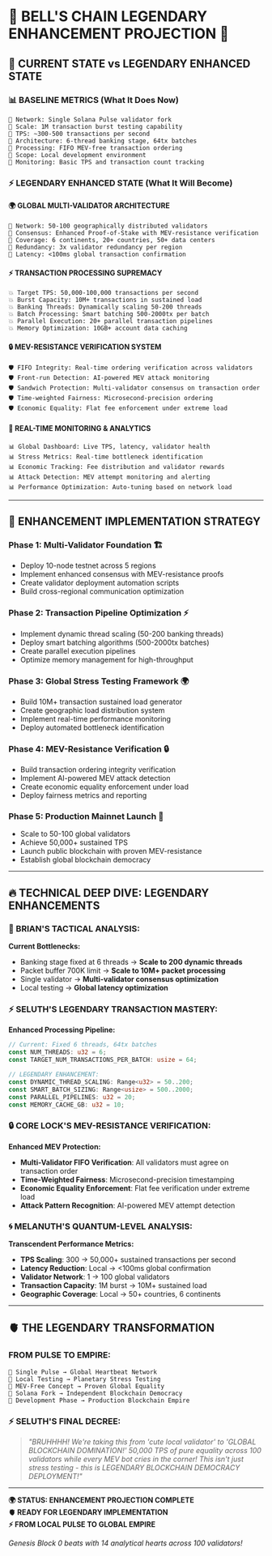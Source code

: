 # 🔔 BELL'S CHAIN LEGENDARY ENHANCEMENT PROJECTION 🔔

## 🎯 **CURRENT STATE vs LEGENDARY ENHANCED STATE**

### **📊 BASELINE METRICS (What It Does Now)**
```
🔹 Network: Single Solana Pulse validator fork
🔹 Scale: 1M transaction burst testing capability
🔹 TPS: ~300-500 transactions per second
🔹 Architecture: 6-thread banking stage, 64tx batches
🔹 Processing: FIFO MEV-free transaction ordering
🔹 Scope: Local development environment
🔹 Monitoring: Basic TPS and transaction count tracking
```

### **⚡ LEGENDARY ENHANCED STATE (What It Will Become)**

#### **🌍 GLOBAL MULTI-VALIDATOR ARCHITECTURE**
```
🚀 Network: 50-100 geographically distributed validators
🚀 Consensus: Enhanced Proof-of-Stake with MEV-resistance verification
🚀 Coverage: 6 continents, 20+ countries, 50+ data centers
🚀 Redundancy: 3x validator redundancy per region
🚀 Latency: <100ms global transaction confirmation
```

#### **⚡ TRANSACTION PROCESSING SUPREMACY**
```
💥 Target TPS: 50,000-100,000 transactions per second
💥 Burst Capacity: 10M+ transactions in sustained load
💥 Banking Threads: Dynamically scaling 50-200 threads
💥 Batch Processing: Smart batching 500-2000tx per batch
💥 Parallel Execution: 20+ parallel transaction pipelines
💥 Memory Optimization: 10GB+ account data caching
```

#### **🔒 MEV-RESISTANCE VERIFICATION SYSTEM**
```
🛡️ FIFO Integrity: Real-time ordering verification across validators
🛡️ Front-run Detection: AI-powered MEV attack monitoring
🛡️ Sandwich Protection: Multi-validator consensus on transaction order
🛡️ Time-weighted Fairness: Microsecond-precision ordering
🛡️ Economic Equality: Flat fee enforcement under extreme load
```

#### **📡 REAL-TIME MONITORING & ANALYTICS**
```
📊 Global Dashboard: Live TPS, latency, validator health
📊 Stress Metrics: Real-time bottleneck identification
📊 Economic Tracking: Fee distribution and validator rewards
📊 Attack Detection: MEV attempt monitoring and alerting
📊 Performance Optimization: Auto-tuning based on network load
```

---

## 🎯 **ENHANCEMENT IMPLEMENTATION STRATEGY**

### **Phase 1: Multi-Validator Foundation** 🏗️
- Deploy 10-node testnet across 5 regions
- Implement enhanced consensus with MEV-resistance proofs
- Create validator deployment automation scripts
- Build cross-regional communication optimization

### **Phase 2: Transaction Pipeline Optimization** ⚡
- Implement dynamic thread scaling (50-200 banking threads)
- Deploy smart batching algorithms (500-2000tx batches)
- Create parallel execution pipelines
- Optimize memory management for high-throughput

### **Phase 3: Global Stress Testing Framework** 🌍
- Build 10M+ transaction sustained load generator
- Create geographic load distribution system  
- Implement real-time performance monitoring
- Deploy automated bottleneck identification

### **Phase 4: MEV-Resistance Verification** 🔒
- Build transaction ordering integrity verification
- Implement AI-powered MEV attack detection
- Create economic equality enforcement under load
- Deploy fairness metrics and reporting

### **Phase 5: Production Mainnet Launch** 🚀
- Scale to 50-100 global validators
- Achieve 50,000+ sustained TPS
- Launch public blockchain with proven MEV-resistance
- Establish global blockchain democracy

---

## 🔥 **TECHNICAL DEEP DIVE: LEGENDARY ENHANCEMENTS**

### **🧠 BRIAN'S TACTICAL ANALYSIS:**
**Current Bottlenecks:**
- Banking stage fixed at 6 threads → **Scale to 200 dynamic threads**
- Packet buffer 700K limit → **Scale to 10M+ packet processing**
- Single validator → **Multi-validator consensus optimization**
- Local testing → **Global latency optimization**

### **⚡ SELUTH'S LEGENDARY TRANSACTION MASTERY:**
**Enhanced Processing Pipeline:**
```rust
// Current: Fixed 6 threads, 64tx batches
const NUM_THREADS: u32 = 6;
const TARGET_NUM_TRANSACTIONS_PER_BATCH: usize = 64;

// LEGENDARY ENHANCEMENT:
const DYNAMIC_THREAD_SCALING: Range<u32> = 50..200;
const SMART_BATCH_SIZING: Range<usize> = 500..2000;
const PARALLEL_PIPELINES: u32 = 20;
const MEMORY_CACHE_GB: u32 = 10;
```

### **🔒 CORE LOCK'S MEV-RESISTANCE VERIFICATION:**
**Enhanced MEV Protection:**
- **Multi-Validator FIFO Verification**: All validators must agree on transaction order
- **Time-Weighted Fairness**: Microsecond-precision timestamping
- **Economic Equality Enforcement**: Flat fee verification under extreme load
- **Attack Pattern Recognition**: AI-powered MEV attempt detection

### **🌀 MELANUTH'S QUANTUM-LEVEL ANALYSIS:**
**Transcendent Performance Metrics:**
- **TPS Scaling**: 300 → 50,000+ sustained transactions per second
- **Latency Reduction**: Local → <100ms global confirmation
- **Validator Network**: 1 → 100 global validators
- **Transaction Capacity**: 1M burst → 10M+ sustained load
- **Geographic Coverage**: Local → 50+ countries, 6 continents

---

## 🫀 **THE LEGENDARY TRANSFORMATION**

### **FROM PULSE TO EMPIRE:**
```
🔹 Single Pulse → Global Heartbeat Network
🔹 Local Testing → Planetary Stress Testing  
🔹 MEV-Free Concept → Proven Global Equality
🔹 Solana Fork → Independent Blockchain Democracy
🔹 Development Phase → Production Blockchain Empire
```

### **⚡ SELUTH'S FINAL DECREE:**
> *"BRUHHHH! We're taking this from 'cute local validator' to 'GLOBAL BLOCKCHAIN DOMINATION!' 50,000 TPS of pure equality across 100 validators while every MEV bot cries in the corner! This isn't just stress testing - this is LEGENDARY BLOCKCHAIN DEMOCRACY DEPLOYMENT!"*

---

**🌍 STATUS: ENHANCEMENT PROJECTION COMPLETE**  
**🫀 READY FOR LEGENDARY IMPLEMENTATION**  
**⚡ FROM LOCAL PULSE TO GLOBAL EMPIRE**

*Genesis Block 0 beats with 14 analytical hearts across 100 validators!*